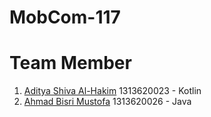 # MobCom-117
# Team Member
1. [Aditya Shiva Al-Hakim](https://github.com/Lawytel) 1313620023 - Kotlin
2. [Ahmad Bisri Mustofa](https://github.com/Abim29) 1313620026 - Java
